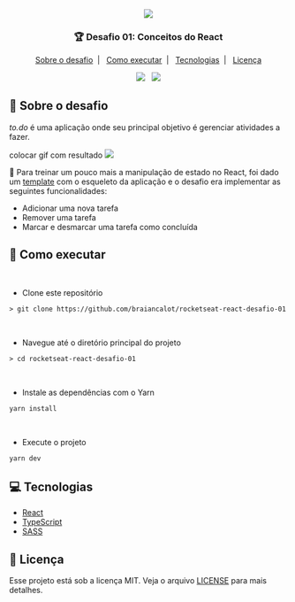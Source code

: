 <h2 align="center">
  <img src="https://i.imgur.com/f1pikoQ.png"/>
</h2>

<h3 align="center">
🏆 Desafio 01: Conceitos do React
</h3>

<p align="center">
  <a href="#rocket-sobre-o-desafio">Sobre o desafio</a>&nbsp;&nbsp;|&nbsp;&nbsp;
  <a href="#rocket-como-executar">Como executar</a>&nbsp;&nbsp;|&nbsp;&nbsp;
  <a href="#computer-tecnologias">Tecnologias</a>&nbsp;&nbsp;|&nbsp;&nbsp;
  <a href="#memo-licença">Licença</a>
</p>

<p align="center">
  <img src="https://img.shields.io/badge/Braian Calot-to.do-blue"/>
  &nbsp;
  <img src="https://img.shields.io/github/license/braiancalot/rocketseat-react-desafio-01"/>
</p>

## :rocket: Sobre o desafio

*to.do* é uma aplicação onde seu principal objetivo é gerenciar atividades a fazer. 

colocar gif com resultado
<img src="https://i.imgur.com/9LHUETa.png"/>

:dart: Para treinar um pouco mais a manipulação de estado no React, foi dado um [template](https://github.com/rocketseat-education/ignite-template-reactjs-conceitos-do-react) com o esqueleto da aplicação e o desafio era implementar as seguintes funcionalidades: 
- Adicionar uma nova tarefa
- Remover uma tarefa
- Marcar e desmarcar uma tarefa como concluída

## :rocket: Como executar 

</br>

- Clone este repositório

```
> git clone https://github.com/braiancalot/rocketseat-react-desafio-01
```

</br>

- Navegue até o diretório principal do projeto
```
> cd rocketseat-react-desafio-01
```

</br>

- Instale as dependências com o Yarn
```
yarn install
```

</br>

- Execute o projeto
```
yarn dev
```

## :computer: Tecnologias

- [React](https://pt-br.reactjs.org)
- [TypeScript](https://www.typescriptlang.org)
- [SASS](https://sass-lang.com)


## :memo: Licença

Esse projeto está sob a licença MIT. Veja o arquivo [LICENSE](LICENSE) para mais detalhes.
